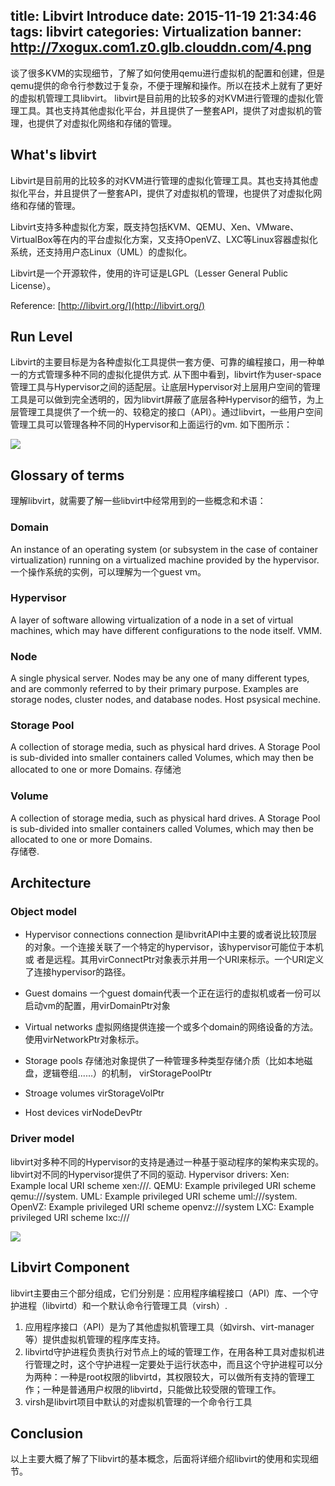 title: Libvirt Introduce
date: 2015-11-19 21:34:46
tags: libvirt
categories: Virtualization
banner: http://7xogux.com1.z0.glb.clouddn.com/4.png
---
谈了很多KVM的实现细节，了解了如何使用qemu进行虚拟机的配置和创建，但是qemu提供的命令行参数过于复杂，不便于理解和操作。所以在技术上就有了更好的虚拟机管理工具libvirt。
libvirt是目前用的比较多的对KVM进行管理的虚拟化管理工具。其也支持其他虚拟化平台，并且提供了一整套API，提供了对虚拟机的管理，也提供了对虚拟化网络和存储的管理。
<!--more-->

## What's libvirt
Libvirt是目前用的比较多的对KVM进行管理的虚拟化管理工具。其也支持其他虚拟化平台，并且提供了一整套API，提供了对虚拟机的管理，也提供了对虚拟化网络和存储的管理。

Libvirt支持多种虚拟化方案，既支持包括KVM、QEMU、Xen、VMware、VirtualBox等在内的平台虚拟化方案，又支持OpenVZ、LXC等Linux容器虚拟化系统，还支持用户态Linux（UML）的虚拟化。

Libvirt是一个开源软件，使用的许可证是LGPL（Lesser General Public License）。

Reference: [http://libvirt.org/](http://libvirt.org/)

## Run Level
Libvirt的主要目标是为各种虚拟化工具提供一套方便、可靠的编程接口，用一种单一的方式管理多种不同的虚拟化提供方式.
从下图中看到，libvirt作为user-space管理工具与Hypervisor之间的适配层。让底层Hypervisor对上层用户空间的管理工具是可以做到完全透明的，因为libvirt屏蔽了底层各种Hypervisor的细节，为上层管理工具提供了一个统一的、较稳定的接口（API）。通过libvirt，一些用户空间管理工具可以管理各种不同的Hypervisor和上面运行的vm. 如下图所示：

![](http://7xogux.com1.z0.glb.clouddn.com/1.png)

## Glossary of terms

理解libvirt，就需要了解一些libvirt中经常用到的一些概念和术语：

### Domain

An instance of an operating system (or subsystem in the case of container  virtualization) running on a virtualized machine provided by the hypervisor.
一个操作系统的实例，可以理解为一个guest vm。

### Hypervisor

A layer of software allowing virtualization of a node in a set of virtual machines,  which may have different configurations to the node itself. 
VMM.

### Node

A single physical server. Nodes may be any one of many different types, and  are commonly referred to by their primary purpose. Examples are storage nodes, cluster nodes, and database nodes.
Host psysical mechine.

### Storage Pool

A collection of storage media, such as physical hard drives. A Storage Pool  is sub-divided into smaller containers called Volumes, which may then be allocated to one or more Domains.
存储池

### Volume

A collection of storage media, such as physical hard drives. A Storage Pool is sub-divided into smaller containers called Volumes, which may then be allocated to one or more Domains.   
存储卷.

## Architecture

### Object model

* Hypervisor connections
connection 是libvritAPI中主要的或者说比较顶层的对象。一个连接关联了一个特定的hypervisor，该hypervisor可能位于本机或
者是远程。其用virConnectPtr对象表示并用一个URI来标示。一个URI定义了连接hypervisor的路径。

* Guest domains
一个guest domain代表一个正在运行的虚拟机或者一份可以启动vm的配置，用virDomainPtr对象

* Virtual networks
虚拟网络提供连接一个或多个domain的网络设备的方法。使用virNetworkPtr对象标示。

* Storage pools
存储池对象提供了一种管理多种类型存储介质（比如本地磁盘，逻辑卷组......）的机制， virStoragePoolPtr

* Stroage volumes
virStorageVolPtr

* Host devices
virNodeDevPtr

### Driver model
libvirt对多种不同的Hypervisor的支持是通过一种基于驱动程序的架构来实现的。libvirt对不同的Hypervisor提供了不同的驱动.
Hypervisor drivers:
Xen:   Example local URI scheme xen:///.
QEMU:    Example privileged URI scheme qemu:///system.
UML:     Example privileged URI scheme uml:///system.
OpenVZ:   Example privileged URI scheme openvz:///system
LXC:    Example privileged
URI scheme lxc:///

![](http://7xogux.com1.z0.glb.clouddn.com/2.png)

## Libvirt Component
libvirt主要由三个部分组成，它们分别是：应用程序编程接口（API）库、一个守护进程（libvirtd）和一个默认命令行管理工具（virsh）.

1. 应用程序接口（API）是为了其他虚拟机管理工具（如virsh、virt-manager等）提供虚拟机管理的程序库支持。
2. libvirtd守护进程负责执行对节点上的域的管理工作，在用各种工具对虚拟机进行管理之时，这个守护进程一定要处于运行状态中，而且这个守护进程可以分为两种：一种是root权限的libvirtd，其权限较大，可以做所有支持的管理工作；一种是普通用户权限的libvirtd，只能做比较受限的管理工作。
3. virsh是libvirt项目中默认的对虚拟机管理的一个命令行工具

## Conclusion
以上主要大概了解了下libvirt的基本概念，后面将详细介绍libvirt的使用和实现细节。